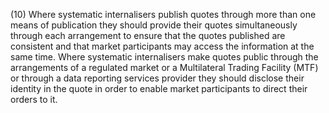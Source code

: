 (10) Where systematic internalisers publish quotes through more than one means of publication they should provide their quotes simultaneously through each arrangement to ensure that the quotes published are consistent and that market participants may access the information at the same time. Where systematic internalisers make quotes public through the arrangements of a regulated market or a Multilateral Trading Facility (MTF) or through a data reporting services provider they should disclose their identity in the quote in order to enable market participants to direct their orders to it.